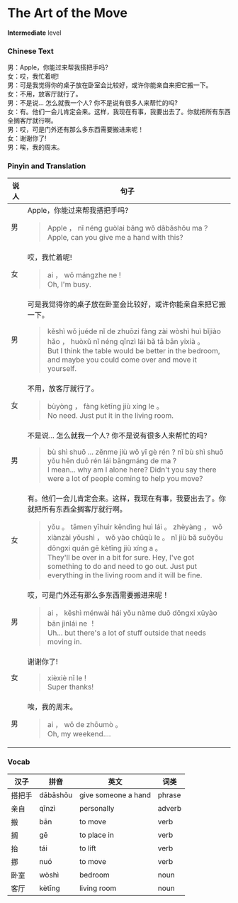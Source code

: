 # The Art of the Move
**Intermediate** level
### Chinese Text
男：Apple，你能过来帮我搭把手吗?<br />女：哎，我忙着呢!<br />男：可是我觉得你的桌子放在卧室会比较好，或许你能亲自来把它搬一下。<br />女：不用，放客厅就行了。<br />男：不是说... 怎么就我一个人? 你不是说有很多人来帮忙的吗?<br />女：有。他们一会儿肯定会来。这样，我现在有事，我要出去了。你就把所有东西全搁客厅就行啊。<br />男：哎，可是门外还有那么多东西需要搬进来呢！<br />女：谢谢你了!<br />男：唉，我的周末。

### Pinyin and Translation
|说人|句子|
|----|----|
|男|Apple，你能过来帮我搭把手吗?<blockquote>Apple ， nǐ néng guòlai bāng wǒ dābǎshǒu ma ?<br />Apple, can you give me a hand with this?</blockquote>|
|女|哎，我忙着呢!<blockquote>ai ， wǒ mángzhe ne !<br />Oh, I'm busy.</blockquote>|
|男|可是我觉得你的桌子放在卧室会比较好，或许你能亲自来把它搬一下。<blockquote>kěshì wǒ juéde nǐ de zhuōzi fàng zài wòshì huì bǐjiào hǎo ， huòxǔ nǐ néng qīnzì lái bǎ tā bān yixià 。<br />But I think the table would be better in the bedroom, and maybe you could come over and move it yourself.</blockquote>|
|女|不用，放客厅就行了。<blockquote>bùyòng ， fàng kètīng jiù xíng le 。<br />No need. Just put it in the living room.</blockquote>|
|男|不是说... 怎么就我一个人? 你不是说有很多人来帮忙的吗?<blockquote>bù shì shuō ... zěnme jiù wǒ yī gè rén ? nǐ bù shì shuō yǒu hěn duō rén lái bāngmáng de ma ?<br />I mean... why am I alone here? Didn't you say there were a lot of people coming to help you move?</blockquote>|
|女|有。他们一会儿肯定会来。这样，我现在有事，我要出去了。你就把所有东西全搁客厅就行啊。<blockquote>yǒu 。 tāmen yīhuìr kěndìng huì lái 。 zhèyàng ， wǒ xiànzài yǒushì ， wǒ yào chūqù le 。 nǐ jiù bǎ suǒyǒu dōngxi quán gē kètīng jiù xíng a 。<br />They'll be over in a bit for sure. Hey, I've got something to do and need to go out. Just put everything in the living room and it will be fine.</blockquote>|
|男|哎，可是门外还有那么多东西需要搬进来呢！<blockquote>ai ， kěshì ménwài hái yǒu nàme duō dōngxi xūyào bān jìnlái ne ！<br />Uh... but there's a lot of stuff outside that needs moving in.</blockquote>|
|女|谢谢你了!<blockquote>xièxiè nǐ le !<br />Super thanks!</blockquote>|
|男|唉，我的周末。<blockquote>ai ， wǒ de zhōumò 。<br />Oh, my weekend....</blockquote>|
### Vocab
|汉子|拼音|英文|词类|
|----|----|----|----|
|搭把手|dābǎshǒu|give someone a hand|phrase|
|亲自|qīnzì|personally|adverb|
|搬|bān|to move|verb|
|搁|gē|to place in|verb|
|抬|tái|to lift|verb|
|挪|nuó|to move|verb|
|卧室|wòshì|bedroom|noun|
|客厅|kètīng|living room|noun|